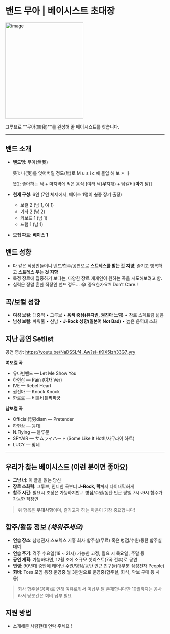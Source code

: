 # 밴드 무아 | 베이시스트 초대장
<img width="247" height="305" alt="image" src="https://github.com/user-attachments/assets/0b73aabd-f0ce-4527-8943-b0c2407f892b" />

그루브로 \*\*무아(無我)\*\*를 완성해 줄 베이시스트를 찾습니다.

---

## 밴드 소개

* **밴드명**: 무아(無我)

  뜻1: 나(我)를 잊어버릴 정도(無)로 M u s i c 에 몰입 해 보 ㅈ ㅏ

  뜻2: 좋아하는 색 + 마지막에 먹은 음식 [여러 색(**무**지개) + 닭갈비(**아**기 닭)]

* **현재 구성**: 6인 (7인 체제에서, 베이스 1명이 ~~실종~~ 장기 출장)

  * 보컬 2 (남 1, 여 1)
  * 기타 2 (남 2)
  * 키보드 1 (남 1)
  * 드럼 1 (남 1)
* **모집 파트**: **베이스 1**

## 밴드 성향

* 다 같은 직장인들이니 밴드/합주/공연으로 **스트레스를 받는 것 지양**, 즐기고 행복하고 **스트레스 푸는 것 지향**
* 특정 장르에 집중하기 보다는, 다양한 장르 개개인이 원하는 곡을 시도해보려고 함.
* 실력은 정말 흔한 직장인 밴드 정도... 😂 중요한가요?! Don't Care.!

## 곡/보컬 성향

* **여성 보컬**: 대중적 • 그루브 • **음색 중심(유다빈, 권진아 느낌)** • 장르 스펙트럼 넓음
* **남성 보컬**: 파워풀 • 신남 • **J-Rock 성향(일본어 Not Bad)** • 높은 음역대 소화

## 지난 공연 Setlist

공연 영상: https://youtu.be/NaDSSLf4_Aw?si=tKIX5Izh33G7_yry

**여보컬 곡**

* 유다빈밴드 — Let Me Show You
* 하현상 — Pain (여자 Ver)
* IVE — Rebel Heart
* 권진아 — Knock Knock
* 한로로 — 비틀비틀짝짜꿍

**남보컬 곡**

* Official髭男dism — Pretender
* 하현상 — 등대
* N.Flying — 블루문
* SPYAIR — サムライハート (Some Like It Hot!!/사무라이 하트)
* LUCY — 맞네

---

## 우리가 찾는 베이시스트 (이런 분이면 좋아요)

* **그냥 너**: 이 글을 읽는 당신
* **장르 소화력**: 그루브, 인디한 곡부터 **J-Rock, 락**까지 다이내믹하게
* **합주 시간**: 필요시 조정은 가능하지만..! 병점/수원/동탄 인근 평일 7시~9시 합주가 가능한 직장인

> 위 항목은 **우대사항**이며, 즐기고자 하는 마음이 가장 중요합니다!

## 합주/활동 정보 *(채워주세요)*

* **연습 장소**: 삼성전자 스포렉스 기흥 회사 합주실(무료) 혹은 병점/수원/동탄 합주실 대여
* **연습 주기**: 격주 수요일(18 ~ 21시) 가능한 고정, 필요 시 목요일, 주말 등
* **공연 계획**: 가능하다면, 12월 초에 소규모 셋리스트(7곡 전후)로 공연
* **연령**: 90년대 중반에 태어난 수원/병점/동탄 인근 친구들(대부분 삼성전자 People)
* **회비**: Toss 모임 통장 운영중 월 3만원으로 운영중(합주실, 회식, 악보 구매 등 사용) 

> 회사 합주실(꽁짜)로 인해 여유로워서 미납부 달 존재합니다만 10월까지는 공사라서 당분간은 회비 납부 필요

## 지원 방법

* 소개해준 사람한테 연락 주세요 !

